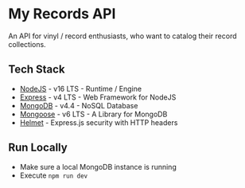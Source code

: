 # My Records API

An API for vinyl / record enthusiasts, who want to catalog their record collections.
## Tech Stack

* [NodeJS](https://nodejs.org/en/) - v16 LTS - Runtime / Engine
* [Express](https://expressjs.com/) - v4 LTS - Web Framework for NodeJS 
* [MongoDB](https://www.mongodb.com/) - v4.4 - NoSQL Database
* [Mongoose](https://mongoosejs.com/) - v6 LTS - A Library for MongoDB
* [Helmet](https://helmetjs.github.io/) - Express.js security with HTTP headers

## Run Locally

- Make sure a local MongoDB instance is running
- Execute `npm run dev`
